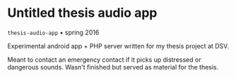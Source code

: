 # Untitled thesis audio app
`thesis-audio-app` • spring 2016

Experimental android app + PHP server written for my thesis project at DSV. 

Meant to contact an emergency contact if it picks up distressed or dangerous sounds. Wasn't finished but served as material for the thesis.